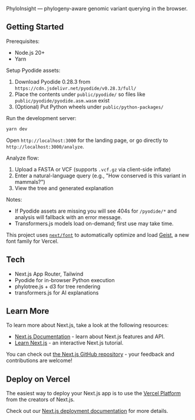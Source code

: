 PhyloInsight — phylogeny-aware genomic variant querying in the browser.

## Getting Started

Prerequisites:

- Node.js 20+
- Yarn

Setup Pyodide assets:

1. Download Pyodide 0.28.3 from `https://cdn.jsdelivr.net/pyodide/v0.28.3/full/`
2. Place the contents under `public/pyodide/` so files like `public/pyodide/pyodide.asm.wasm` exist
3. (Optional) Put Python wheels under `public/python-packages/`

Run the development server:

```bash
yarn dev
```

Open `http://localhost:3000` for the landing page, or go directly to `http://localhost:3000/analyze`.

Analyze flow:

1. Upload a FASTA or VCF (supports `.vcf.gz` via client-side inflate)
2. Enter a natural-language query (e.g., "How conserved is this variant in mammals?")
3. View the tree and generated explanation

Notes:

- If Pyodide assets are missing you will see 404s for `/pyodide/*` and analysis will fallback with an error message.
- Transformers.js models load on-demand; first use may take time.

This project uses [`next/font`](https://nextjs.org/docs/app/building-your-application/optimizing/fonts) to automatically optimize and load [Geist](https://vercel.com/font), a new font family for Vercel.

## Tech

- Next.js App Router, Tailwind
- Pyodide for in-browser Python execution
- phylotree.js + d3 for tree rendering
- transformers.js for AI explanations

## Learn More

To learn more about Next.js, take a look at the following resources:

- [Next.js Documentation](https://nextjs.org/docs) - learn about Next.js features and API.
- [Learn Next.js](https://nextjs.org/learn) - an interactive Next.js tutorial.

You can check out [the Next.js GitHub repository](https://github.com/vercel/next.js) - your feedback and contributions are welcome!

## Deploy on Vercel

The easiest way to deploy your Next.js app is to use the [Vercel Platform](https://vercel.com/new?utm_medium=default-template&filter=next.js&utm_source=create-next-app&utm_campaign=create-next-app-readme) from the creators of Next.js.

Check out our [Next.js deployment documentation](https://nextjs.org/docs/app/building-your-application/deploying) for more details.
